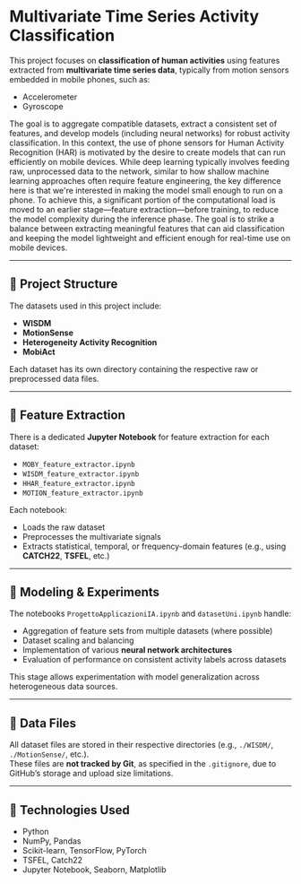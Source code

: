 # Multivariate Time Series Activity Classification

This project focuses on **classification of human activities** using features extracted from **multivariate time series data**, typically from motion sensors embedded in mobile phones, such as:
- Accelerometer
- Gyroscope

The goal is to aggregate compatible datasets, extract a consistent set of features, and develop models (including neural networks) for robust activity classification. In this context, the use of phone sensors for Human Activity Recognition (HAR) is motivated by the desire to create models that can run efficiently on mobile devices. While deep learning typically involves feeding raw, unprocessed data to the network, similar to how shallow machine learning approaches often require feature engineering, the key difference here is that we're interested in making the model small enough to run on a phone. To achieve this, a significant portion of the computational load is moved to an earlier stage—feature extraction—before training, to reduce the model complexity during the inference phase. The goal is to strike a balance between extracting meaningful features that can aid classification and keeping the model lightweight and efficient enough for real-time use on mobile devices.

---

## 📁 Project Structure

The datasets used in this project include:

- **WISDM**
- **MotionSense**
- **Heterogeneity Activity Recognition**
- **MobiAct**

Each dataset has its own directory containing the respective raw or preprocessed data files.

---

## 🧠 Feature Extraction

There is a dedicated **Jupyter Notebook** for feature extraction for each dataset:
- `MOBY_feature_extractor.ipynb`
- `WISDM_feature_extractor.ipynb`
- `HHAR_feature_extractor.ipynb`
- `MOTION_feature_extractor.ipynb`

Each notebook:
- Loads the raw dataset
- Preprocesses the multivariate signals
- Extracts statistical, temporal, or frequency-domain features (e.g., using **CATCH22**, **TSFEL**, etc.)

---

## 🤖 Modeling & Experiments

The notebooks `ProgettoApplicazioniIA.ipynb` and `datasetUni.ipynb` handle:
- Aggregation of feature sets from multiple datasets (where possible)
- Dataset scaling and balancing
- Implementation of various **neural network architectures**
- Evaluation of performance on consistent activity labels across datasets

This stage allows experimentation with model generalization across heterogeneous data sources.

---

## 📂 Data Files

All dataset files are stored in their respective directories (e.g., `./WISDM/`, `./MotionSense/`, etc.).  
These files are **not tracked by Git**, as specified in the `.gitignore`, due to GitHub’s storage and upload size limitations.

---

## 🚀 Technologies Used

- Python  
- NumPy, Pandas  
- Scikit-learn, TensorFlow, PyTorch  
- TSFEL, Catch22  
- Jupyter Notebook, Seaborn, Matplotlib
